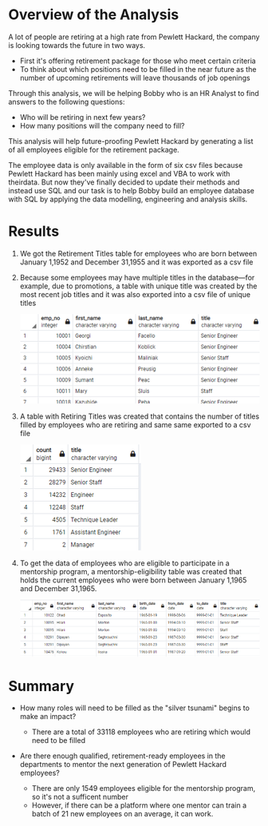 # Overview of the Analysis

A lot of people are retiring at a high rate from Pewlett Hackard, the company is looking towards the future in two ways. 
- First it's offering retirement package for those who meet certain criteria
- To think about which positions need to be filled in the near future as the number of upcoming retirements will leave thousands of job openings

Through this analysis, we will be helping Bobby who is an HR Analyst to find answers to the following questions:
- Who will be retiring in next few years?
- How many positions will the company need to fill?

This analysis will help future-proofing Pewlett Hackard by generating a list of all employees eligible for the retirement package.

The employee data is only available in the form of six csv files because Pewlett Hackard has been mainly using excel and VBA to work with theirdata. 
But now they've finally decided to update their methods and instead use SQL and our task is to help Bobby build an employee database with SQL by applying 
the data modelling, engineering and analysis skills.

# Results

1. We got the Retirement Titles table for employees who are born between January 1,1952 and December 31,1955 and it was exported as a csv file

   
    
2. Because some employees may have multiple titles in the database—for example, due to promotions, a table with unique title was created by the most recent job titles and it was also exported into a csv file of unique titles

    ![unique_titles](unique_titles.png)

3. A table with Retiring Titles was created that contains the number of titles filled by employees who are retiring and same same exported to a csv file

    ![retiring_titles](retiring_titles.png)
    
4. To get the data of employees who are eligible to participate in a mentorship program, a mentorship-eligibility table was created that holds the current employees who were born between January 1,1965 and December 31,1965.

    ![mentorship_eligibilty](mentorship_eligibilty.png)
	
# Summary

- How many roles will need to be filled as the "silver tsunami" begins to make an impact?
	- There are a total of 33118 employees who are retiring which would need to be filled

- Are there enough qualified, retirement-ready employees in the departments to mentor the next generation of Pewlett Hackard employees?
	- There are only 1549 employees eligible for the mentorship program, so it's not a sufficent number
	- However, if there can be a platform where one mentor can train a batch of 21 new employees on an average, it can work.
   
